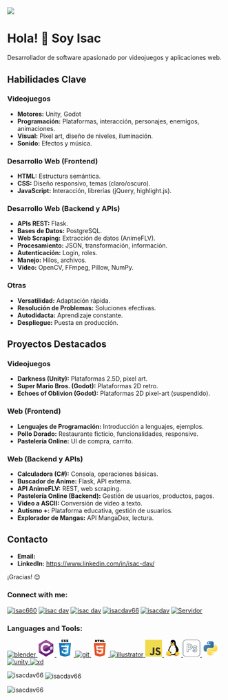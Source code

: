 
<img align="center" src="https://th.bing.com/th/id/R.1bd1cc866ba3c9b6c36983b1e4e4229b?rik=9gRRESDs0%2fVpzA&pid=ImgRaw&r=0">
<br>

# Hola! 👋 Soy Isac

Desarrollador de software apasionado por videojuegos y aplicaciones web.

## Habilidades Clave

### Videojuegos

*   **Motores:** Unity, Godot
*   **Programación:** Plataformas, interacción, personajes, enemigos, animaciones.
*   **Visual:** Pixel art, diseño de niveles, iluminación.
*   **Sonido:** Efectos y música.

### Desarrollo Web (Frontend)

*   **HTML:** Estructura semántica.
*   **CSS:** Diseño responsivo, temas (claro/oscuro).
*   **JavaScript:** Interacción, librerías (jQuery, highlight.js).

### Desarrollo Web (Backend y APIs)

*   **APIs REST:** Flask.
*   **Bases de Datos:** PostgreSQL.
*   **Web Scraping:** Extracción de datos (AnimeFLV).
*   **Procesamiento:** JSON, transformación, información.
*   **Autenticación:** Login, roles.
*   **Manejo:** Hilos, archivos.
*   **Video:** OpenCV, FFmpeg, Pillow, NumPy.

### Otras

*   **Versatilidad:** Adaptación rápida.
*   **Resolución de Problemas:** Soluciones efectivas.
*   **Autodidacta:** Aprendizaje constante.
*   **Despliegue:** Puesta en producción.

## Proyectos Destacados

### Videojuegos

*   **Darkness (Unity):** Plataformas 2.5D, pixel art.
*   **Super Mario Bros. (Godot):** Plataformas 2D retro.
*   **Echoes of Oblivion (Godot):** Plataformas 2D pixel-art (suspendido).

### Web (Frontend)

*   **Lenguajes de Programación:** Introducción a lenguajes, ejemplos.
*   **Pollo Dorado:** Restaurante ficticio, funcionalidades, responsive.
*  **Pastelería Online:** UI de compra, carrito.

### Web (Backend y APIs)

*   **Calculadora (C#):** Consola, operaciones básicas.
*   **Buscador de Anime:** Flask, API externa.
*   **API AnimeFLV:** REST, web scraping.
*   **Pastelería Online (Backend):** Gestión de usuarios, productos, pagos.
*   **Video a ASCII:** Conversión de video a texto.
*  **Autismo +:** Plataforma educativa, gestión de usuarios.
*  **Explorador de Mangas:** API MangaDex, lectura.

## Contacto

*   **Email:** 
*   **LinkedIn:** https://www.linkedin.com/in/isac-dav/

¡Gracias! 😊

<h3 align="left">Connect with me:</h3>
<p align="left">
<a href="https://twitter.com/isac660" target="blank"><img align="center" src="https://raw.githubusercontent.com/rahuldkjain/github-profile-readme-generator/master/src/images/icons/Social/twitter.svg" alt="isac660" height="30" width="40" /></a>
<a href="https://www.linkedin.com/in/isac-dav" target="blank"><img align="center" src="https://raw.githubusercontent.com/rahuldkjain/github-profile-readme-generator/master/src/images/icons/Social/linked-in-alt.svg" alt="isac dav" height="30" width="40" /></a>
<a href="https://www.facebook.com/profile.php?id=100090222603025&mibextid=ZbWKwL" target="blank"><img align="center" src="https://raw.githubusercontent.com/rahuldkjain/github-profile-readme-generator/master/src/images/icons/Social/facebook.svg" alt="isac dav" height="30" width="40" /></a>
<a href="https://instagram.com/isacdav66" target="blank"><img align="center" src="https://raw.githubusercontent.com/rahuldkjain/github-profile-readme-generator/master/src/images/icons/Social/instagram.svg" alt="isacdav66" height="30" width="40" /></a>
<a href="https://www.youtube.com/c/isacdav" target="blank"><img align="center" src="https://raw.githubusercontent.com/rahuldkjain/github-profile-readme-generator/master/src/images/icons/Social/youtube.svg" alt="isacdav" height="30" width="40" /></a>
<a href="https://discord.gg/xXcaBfaHE5" target="blank"><img align="center" src="https://raw.githubusercontent.com/rahuldkjain/github-profile-readme-generator/master/src/images/icons/Social/discord.svg" alt="Servidor" height="30" width="40" /></a>
</p>

<h3 align="left">Languages and Tools:</h3>
<p align="left"> <a href="https://www.blender.org/" target="_blank" rel="noreferrer"> <img src="https://download.blender.org/branding/community/blender_community_badge_white.svg" alt="blender" width="40" height="40"/> </a> <a href="https://www.w3schools.com/cs/" target="_blank" rel="noreferrer"> <img src="https://raw.githubusercontent.com/devicons/devicon/master/icons/csharp/csharp-original.svg" alt="csharp" width="40" height="40"/> </a> <a href="https://www.w3schools.com/css/" target="_blank" rel="noreferrer"> <img src="https://raw.githubusercontent.com/devicons/devicon/master/icons/css3/css3-original-wordmark.svg" alt="css3" width="40" height="40"/> </a> <a href="https://git-scm.com/" target="_blank" rel="noreferrer"> <img src="https://www.vectorlogo.zone/logos/git-scm/git-scm-icon.svg" alt="git" width="40" height="40"/> </a> <a href="https://www.w3.org/html/" target="_blank" rel="noreferrer"> <img src="https://raw.githubusercontent.com/devicons/devicon/master/icons/html5/html5-original-wordmark.svg" alt="html5" width="40" height="40"/> </a> <a href="https://www.adobe.com/in/products/illustrator.html" target="_blank" rel="noreferrer"> <img src="https://www.vectorlogo.zone/logos/adobe_illustrator/adobe_illustrator-icon.svg" alt="illustrator" width="40" height="40"/> </a> <a href="https://developer.mozilla.org/en-US/docs/Web/JavaScript" target="_blank" rel="noreferrer"> <img src="https://raw.githubusercontent.com/devicons/devicon/master/icons/javascript/javascript-original.svg" alt="javascript" width="40" height="40"/> </a> <a href="https://www.linux.org/" target="_blank" rel="noreferrer"> <img src="https://raw.githubusercontent.com/devicons/devicon/master/icons/linux/linux-original.svg" alt="linux" width="40" height="40"/> </a> <a href="https://www.photoshop.com/en" target="_blank" rel="noreferrer"> <img src="https://raw.githubusercontent.com/devicons/devicon/master/icons/photoshop/photoshop-line.svg" alt="photoshop" width="40" height="40"/> </a> <a href="https://www.python.org" target="_blank" rel="noreferrer"> <img src="https://raw.githubusercontent.com/devicons/devicon/master/icons/python/python-original.svg" alt="python" width="40" height="40"/> </a> <a href="https://unity.com/" target="_blank" rel="noreferrer"> <img src="https://www.vectorlogo.zone/logos/unity3d/unity3d-icon.svg" alt="unity" width="40" height="40"/> </a> <a href="https://www.adobe.com/products/xd.html" target="_blank" rel="noreferrer"> <img src="https://cdn.worldvectorlogo.com/logos/adobe-xd.svg" alt="xd" width="40" height="40"/> </a> </p>

<p><img align="left" src="https://github-readme-stats.vercel.app/api/top-langs/?username=IsacDav66&layout=compact&theme=radical" alt="isacdav66" /></p>


<p>&nbsp;<img align="center" src="https://github-readme-stats.vercel.app/api?username=IsacDav66&show_icons=true&theme=radical" alt="isacdav66" /></p>


<p><img align="center" src="https://github-readme-streak-stats.herokuapp.com/?user=isacdav66&theme=radical" alt="isacdav66" /></p>
